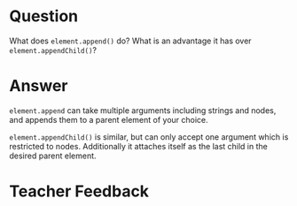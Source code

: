 # Question

What does `element.append()` do? What is an advantage it has over `element.appendChild()`?

# Answer

`element.append` can take multiple arguments including strings and nodes, and appends them to a parent element of your choice.

`element.appendChild()` is similar, but can only accept one argument which is restricted to nodes. Additionally it attaches itself as the last child in the desired parent element.

# Teacher Feedback
